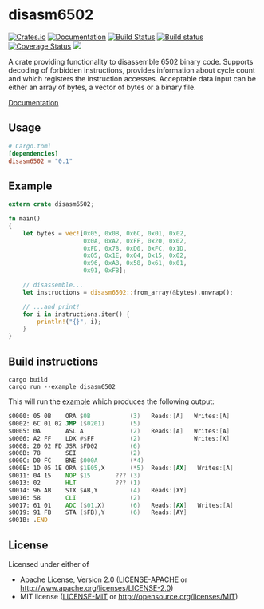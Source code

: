 # disasm6502

[![Crates.io](https://img.shields.io/crates/v/disasm6502.svg)](https://crates.io/crates/disasm6502)
[![Documentation](https://docs.rs/disasm6502/badge.svg)](https://docs.rs/disasm6502)
[![Build Status](https://travis-ci.org/kondrak/disasm6502.svg)](https://travis-ci.org/kondrak/disasm6502)
[![Build status](https://ci.appveyor.com/api/projects/status/gwyroi4ib3hevlt4?svg=true)](https://ci.appveyor.com/project/kondrak/disasm6502)
[![Coverage Status](https://coveralls.io/repos/github/kondrak/disasm6502/badge.svg?branch=master)](https://coveralls.io/github/kondrak/disasm6502?branch=master)
![](https://img.shields.io/crates/l/json.svg)

A crate providing functionality to disassemble 6502 binary code. Supports decoding of forbidden instructions, provides information about cycle count and which registers the instruction accesses. Acceptable data input can be either an array of bytes, a vector of bytes or a binary file.

[Documentation](https://docs.rs/disasm6502)

Usage
-----
```toml
# Cargo.toml
[dependencies]
disasm6502 = "0.1"
```

Example
-------
```rust
extern crate disasm6502;

fn main()
{
    let bytes = vec![0x05, 0x0B, 0x6C, 0x01, 0x02,
                     0x0A, 0xA2, 0xFF, 0x20, 0x02,
                     0xFD, 0x78, 0xD0, 0xFC, 0x1D,
                     0x05, 0x1E, 0x04, 0x15, 0x02,
                     0x96, 0xAB, 0x58, 0x61, 0x01,
                     0x91, 0xFB];

    // disassemble...
    let instructions = disasm6502::from_array(&bytes).unwrap();

    // ...and print!
    for i in instructions.iter() {
        println!("{}", i);
    }
}
```

Build instructions
------------------

```
cargo build
cargo run --example disasm6502
```

This will run the [example](https://github.com/kondrak/disasm6502/blob/master/examples/disasm6502.rs) which produces the following output:

```asm
$0000: 05 0B    ORA $0B           (3)   Reads:[A]   Writes:[A]
$0002: 6C 01 02 JMP ($0201)       (5)            
$0005: 0A       ASL A             (2)   Reads:[A]   Writes:[A]
$0006: A2 FF    LDX #$FF          (2)               Writes:[X]
$0008: 20 02 FD JSR $FD02         (6)            
$000B: 78       SEI               (2)            
$000C: D0 FC    BNE $000A         (*4)           
$000E: 1D 05 1E ORA $1E05,X       (*5)  Reads:[AX]   Writes:[A]
$0011: 04 15    NOP $15       ??? (3)            
$0013: 02       HLT           ??? (1)            
$0014: 96 AB    STX $AB,Y         (4)   Reads:[XY]
$0016: 58       CLI               (2)            
$0017: 61 01    ADC ($01,X)       (6)   Reads:[AX]   Writes:[A]
$0019: 91 FB    STA ($FB),Y       (6)   Reads:[AY]
$001B: .END
```

## License

Licensed under either of

 * Apache License, Version 2.0 ([LICENSE-APACHE](LICENSE-APACHE) or http://www.apache.org/licenses/LICENSE-2.0)
 * MIT license ([LICENSE-MIT](LICENSE-MIT) or http://opensource.org/licenses/MIT)
